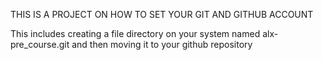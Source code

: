THIS IS A PROJECT ON HOW TO SET YOUR GIT AND GITHUB ACCOUNT

This includes creating a file directory on your system named alx-pre_course.git  and then moving it to your github repository
